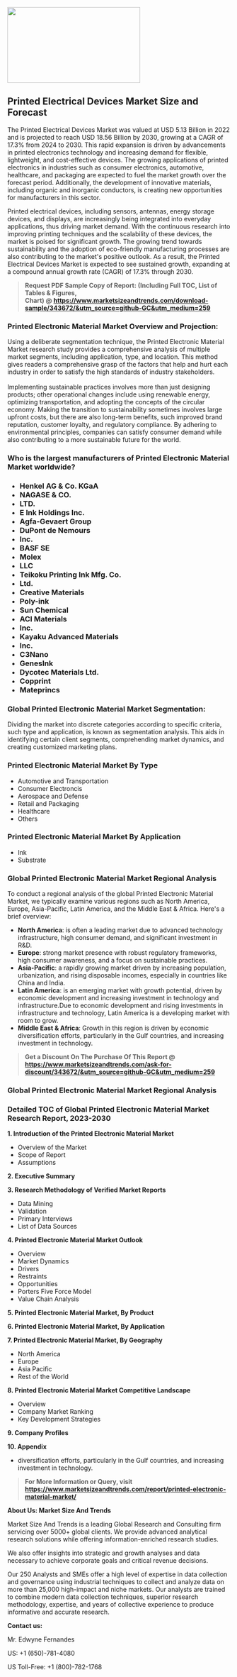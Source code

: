 <p><img class="alignnone size-medium wp-image-20088" src="https://ffe5etoiles.com/wp-content/uploads/2024/12/MST1-300x171.png" alt="" width="300" height="171" /></p><h2>Printed Electrical Devices Market Size and Forecast</h2><p>The Printed Electrical Devices Market was valued at USD 5.13 Billion in 2022 and is projected to reach USD 18.56 Billion by 2030, growing at a CAGR of 17.3% from 2024 to 2030. This rapid expansion is driven by advancements in printed electronics technology and increasing demand for flexible, lightweight, and cost-effective devices. The growing applications of printed electronics in industries such as consumer electronics, automotive, healthcare, and packaging are expected to fuel the market growth over the forecast period. Additionally, the development of innovative materials, including organic and inorganic conductors, is creating new opportunities for manufacturers in this sector.</p><p>Printed electrical devices, including sensors, antennas, energy storage devices, and displays, are increasingly being integrated into everyday applications, thus driving market demand. With the continuous research into improving printing techniques and the scalability of these devices, the market is poised for significant growth. The growing trend towards sustainability and the adoption of eco-friendly manufacturing processes are also contributing to the market's positive outlook. As a result, the Printed Electrical Devices Market is expected to see sustained growth, expanding at a compound annual growth rate (CAGR) of 17.3% through 2030.</p></p><blockquote id="" class=""><strong>Request PDF Sample Copy of Report: (Including Full TOC, List of Tables &amp; Figures, Chart)&nbsp;@&nbsp;<strong><a href="https://www.marketsizeandtrends.com/download-sample/343672/&utm_source=github-GC&utm_medium=259" target="_blank">https://www.marketsizeandtrends.com/download-sample/343672/&utm_source=github-GC&utm_medium=259</a></strong></strong></blockquote><h3 id="" class="">Printed Electronic Material Market&nbsp;Overview and Projection:</h3><p id="" class="">Using a deliberate segmentation technique, the Printed Electronic Material Market research study provides a comprehensive analysis of multiple market segments, including application, type, and location. This method gives readers a comprehensive grasp of the factors that help and hurt each industry in order to satisfy the high standards of industry stakeholders. <br /> <br />Implementing sustainable practices involves more than just designing products; other operational changes include using renewable energy, optimizing transportation, and adopting the concepts of the circular economy. Making the transition to sustainability sometimes involves large upfront costs, but there are also long-term benefits, such improved brand reputation, customer loyalty, and regulatory compliance. By adhering to environmental principles, companies can satisfy consumer demand while also contributing to a more sustainable future for the world.</p><h3 id="" class="">Who is the largest manufacturers of&nbsp;Printed Electronic Material Market worldwide?</h3><h3 class=""><p><ul><li>Henkel AG & Co. KGaA </li><li> NAGASE & CO. </li><li> LTD. </li><li> E Ink Holdings Inc. </li><li> Agfa-Gevaert Group </li><li> DuPont de Nemours </li><li> Inc. </li><li> BASF SE </li><li> Molex </li><li> LLC </li><li> Teikoku Printing Ink Mfg. Co. </li><li> Ltd. </li><li> Creative Materials </li><li> Poly-ink </li><li> Sun Chemical </li><li> ACI Materials </li><li> Inc. </li><li> Kayaku Advanced Materials </li><li> Inc. </li><li> C3Nano </li><li> GenesInk </li><li> Dycotec Materials Ltd. </li><li> Copprint </li><li> Mateprincs</li></ul></p></h3><h3 id="" class="">Global&nbsp;Printed Electronic Material Market Segmentation:</h3><p id="" class="">Dividing the market into discrete categories according to specific criteria, such type and application, is known as segmentation analysis. This aids in identifying certain client segments, comprehending market dynamics, and creating customized marketing plans.</p><h3 id="" class="">Printed Electronic Material Market&nbsp;By Type</h3><p><p><ul><li>Automotive and Transportation</li><li> Consumer Electroncis</li><li> Aerospace and Defense</li><li> Retail and Packaging</li><li> Healthcare</li><li> Others</p></li></ul></p></p><h3 id="" class="">Printed Electronic Material Market&nbsp;By Application</h3><p class=""><p><ul><li>Ink</li><li> Substrate</li></ul></p></p><h3 id="" class="">Global Printed Electronic Material Market Regional Analysis</h3><p id="" class="">To conduct a regional analysis of the global Printed Electronic Material Market, we typically examine various regions such as North America, Europe, Asia-Pacific, Latin America, and the Middle East &amp; Africa. Here's a brief overview:</p><ul><li><strong>North America</strong>: is often a leading market due to advanced technology infrastructure, high consumer demand, and significant investment in R&amp;D.</li><li><strong>Europe</strong>: strong market presence with robust regulatory frameworks, high consumer awareness, and a focus on sustainable practices.</li><li><strong>Asia-Pacific</strong>: a rapidly growing market driven by increasing population, urbanization, and rising disposable incomes, especially in countries like China and India.</li><li><strong>Latin America</strong>: is an emerging market with growth potential, driven by economic development and increasing investment in technology and infrastructure.Due to economic development and rising investments in infrastructure and technology, Latin America is a developing market with room to grow.</li><li><strong>Middle East &amp; Africa</strong>: Growth in this region is driven by economic diversification efforts, particularly in the Gulf countries, and increasing investment in technology.</li></ul><blockquote id="" class=""><strong>Get a Discount On The Purchase Of This Report @ <strong><a href="https://www.marketsizeandtrends.com/ask-for-discount/343672/&utm_source=github-GC&utm_medium=259" target="_blank">https://www.marketsizeandtrends.com/ask-for-discount/343672/&utm_source=github-GC&utm_medium=259</a></strong></strong></blockquote><h3 id="" class="">Global Printed Electronic Material Market Regional Analysis</h3><h3 id="" class="">Detailed TOC of Global Printed Electronic Material Market Research Report, 2023-2030</h3><p id="" class=""><strong>1. Introduction of the Printed Electronic Material Market</strong></p><ul><li>Overview of the Market</li><li>Scope of Report</li><li>Assumptions</li></ul><p id="" class=""><strong>2. Executive Summary</strong></p><p id="" class=""><strong>3. Research Methodology of Verified Market Reports</strong></p><ul><li>Data Mining</li><li>Validation</li><li>Primary Interviews</li><li>List of Data Sources</li></ul><p id="" class=""><strong>4. Printed Electronic Material Market Outlook</strong></p><ul><li>Overview</li><li>Market Dynamics</li><li>Drivers</li><li>Restraints</li><li>Opportunities</li><li>Porters Five Force Model</li><li>Value Chain Analysis</li></ul><p id="" class=""><strong>5. Printed Electronic Material Market, By Product</strong></p><p id="" class=""><strong>6. Printed Electronic Material Market, By Application</strong></p><p id="" class=""><strong>7. Printed Electronic Material Market, By Geography</strong></p><ul><li>North America</li><li>Europe</li><li>Asia Pacific</li><li>Rest of the World</li></ul><p id="" class=""><strong>8. Printed Electronic Material Market Competitive Landscape</strong></p><ul><li>Overview</li><li>Company Market Ranking</li><li>Key Development Strategies</li></ul><p id="" class=""><strong>9. Company Profiles</strong></p><p id="" class=""><strong>10. Appendix</strong></p><ul><li>diversification efforts, particularly in the Gulf countries, and increasing investment in technology.</li></ul><blockquote id="" class=""><strong>For More Information or Query, visit <strong><strong><a href="https://www.marketsizeandtrends.com/report/printed-electronic-material-market/" target="_blank">https://www.marketsizeandtrends.com/report/printed-electronic-material-market/</a></strong></strong></strong></blockquote><p id="" class=""><strong>About Us: Market Size And Trends</strong></p><p id="" class="">Market Size And Trends is a leading Global Research and Consulting firm servicing over 5000+ global clients. We provide advanced analytical research solutions while offering information-enriched research studies.</p><p id="" class="">We also offer insights into strategic and growth analyses and data necessary to achieve corporate goals and critical revenue decisions.</p><p id="" class="">Our 250 Analysts and SMEs offer a high level of expertise in data collection and governance using industrial techniques to collect and analyze data on more than 25,000 high-impact and niche markets. Our analysts are trained to combine modern data collection techniques, superior research methodology, expertise, and years of collective experience to produce informative and accurate research.</p><p id="" class=""><strong>Contact us:</strong></p><p id="" class="">Mr. Edwyne Fernandes</p><p id="" class="">US: +1 (650)-781-4080</p><p id="" class="">US Toll-Free: +1 (800)-782-1768</p>
